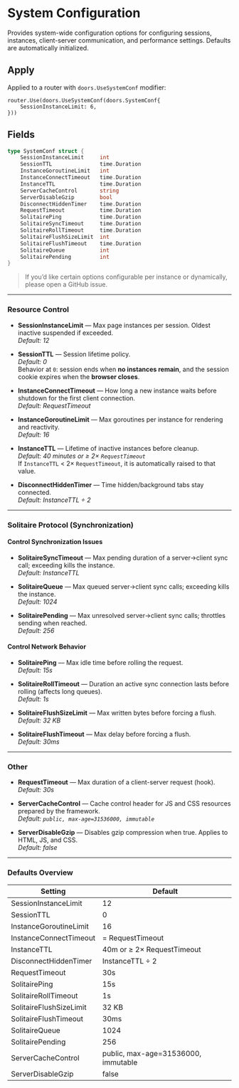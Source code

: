 # System Configuration

Provides system-wide configuration options for configuring sessions, instances, client-server communication, and performance settings. Defaults are automatically initialized.

## Apply

Applied to a router with `doors.UseSystemConf` modifier:

```templ
router.Use(doors.UseSystemConf(doors.SystemConf{
	SessionInstanceLimit: 6,
}))
```

## Fields

```go
type SystemConf struct {
	SessionInstanceLimit     int
	SessionTTL               time.Duration
	InstanceGoroutineLimit   int
	InstanceConnectTimeout   time.Duration
	InstanceTTL              time.Duration
	ServerCacheControl       string
	ServerDisableGzip        bool
	DisconnectHiddenTimer    time.Duration
	RequestTimeout           time.Duration
	SolitairePing            time.Duration
	SolitaireSyncTimeout     time.Duration
	SolitaireRollTimeout     time.Duration
	SolitaireFlushSizeLimit  int
	SolitaireFlushTimeout    time.Duration
	SolitaireQueue           int
	SolitairePending         int
}
```

> If you’d like certain options configurable per instance or dynamically, please open a GitHub issue.

---

### Resource Control

- **SessionInstanceLimit** — Max page instances per session. Oldest inactive suspended if exceeded.  
  *Default: 12*

- **SessionTTL** — Session lifetime policy.  
  *Default: 0*  
  Behavior at `0`: session ends when **no instances remain**, and the session cookie expires when the **browser closes**.

- **InstanceConnectTimeout** — How long a new instance waits before shutdown for the first client connection.  
  *Default: RequestTimeout*

- **InstanceGoroutineLimit** — Max goroutines per instance for rendering and reactivity.  
  *Default: 16*

- **InstanceTTL** — Lifetime of inactive instances before cleanup.  
  *Default: 40 minutes or ≥ 2× `RequestTimeout`*  
  If `InstanceTTL` < 2× `RequestTimeout`, it is automatically raised to that value.

- **DisconnectHiddenTimer** — Time hidden/background tabs stay connected.  
  *Default: InstanceTTL ÷ 2*

---

### Solitaire Protocol (Synchronization)

#### Control Synchronization Issues

- **SolitaireSyncTimeout** — Max pending duration of a server→client sync call; exceeding kills the instance.  
  *Default: InstanceTTL*

- **SolitaireQueue** — Max queued server→client sync calls; exceeding kills the instance.  
  *Default: 1024*

- **SolitairePending** — Max unresolved server→client sync calls; throttles sending when reached.  
  *Default: 256*

#### Control Network Behavior

- **SolitairePing** — Max idle time before rolling the request.  
  *Default: 15s*

- **SolitaireRollTimeout** — Duration an active sync connection lasts before rolling (affects long queues).  
  *Default: 1s*

- **SolitaireFlushSizeLimit** — Max written bytes before forcing a flush.  
  *Default: 32 KB*

- **SolitaireFlushTimeout** — Max delay before forcing a flush.  
  *Default: 30ms*

---

### Other

- **RequestTimeout** — Max duration of a client-server request (hook).  
  *Default: 30s*

- **ServerCacheControl** — Cache control header for JS and CSS resources prepared by the framework.  
  *Default: `public, max-age=31536000, immutable`*

- **ServerDisableGzip** — Disables gzip compression when true. Applies to HTML, JS, and CSS.  
  *Default: false*

---

### Defaults Overview

| Setting                 | Default                             |
| ----------------------- | ----------------------------------- |
| SessionInstanceLimit    | 12                                  |
| SessionTTL              | 0                                   |
| InstanceGoroutineLimit  | 16                                  |
| InstanceConnectTimeout  | = RequestTimeout                    |
| InstanceTTL             | 40m or ≥ 2× RequestTimeout          |
| DisconnectHiddenTimer   | InstanceTTL ÷ 2                     |
| RequestTimeout          | 30s                                 |
| SolitairePing           | 15s                                 |
| SolitaireRollTimeout    | 1s                                  |
| SolitaireFlushSizeLimit | 32 KB                               |
| SolitaireFlushTimeout   | 30ms                                |
| SolitaireQueue          | 1024                                |
| SolitairePending        | 256                                 |
| ServerCacheControl      | public, max-age=31536000, immutable |
| ServerDisableGzip       | false                               |
